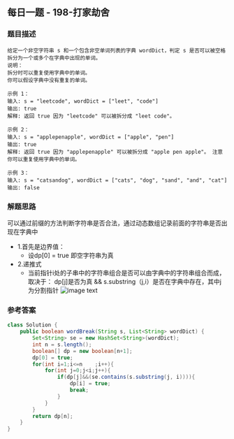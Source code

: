 ## 每日一题 - 198-打家劫舍


### 题目描述
```
给定一个非空字符串 s 和一个包含非空单词列表的字典 wordDict，判定 s 是否可以被空格拆分为一个或多个在字典中出现的单词。
说明：
拆分时可以重复使用字典中的单词。
你可以假设字典中没有重复的单词。

示例 1：
输入: s = "leetcode", wordDict = ["leet", "code"]
输出: true
解释: 返回 true 因为 "leetcode" 可以被拆分成 "leet code"。

示例 2：
输入: s = "applepenapple", wordDict = ["apple", "pen"]
输出: true
解释: 返回 true 因为 "applepenapple" 可以被拆分成 "apple pen apple"。 注意你可以重复使用字典中的单词。

示例 3：
输入: s = "catsandog", wordDict = ["cats", "dog", "sand", "and", "cat"]
输出: false
```
### 解题思路
可以通过前缀的方法判断字符串是否合法，通过动态数组记录前面的字符串是否出现在字典中
* 1.首先是边界值：
  * 设dp[0] = true 即空字符串为真
* 2.递推式
  * 当前指针i处的子串中的字符串组合是否可以由字典中的字符串组合而成，取决于：
    dp[j]是否为真 && s.substring（j,i）是否在字典中存在，其中j为分割指针
![image text](https://pic.leetcode-cn.com/bcef185f09c72fb525855bd56155f4658793d86b0dc4f3de31cace6bd9398c5b-image.png)
### 参考答案

```java
class Solution {
    public boolean wordBreak(String s, List<String> wordDict) {
        Set<String> se = new HashSet<String>(wordDict);
        int n = s.length();
        boolean[] dp = new boolean[n+1];
        dp[0] = true;
        for(int i=1;i<=n    ;i++){
            for(int j=0;j<i;j++){
                if(dp[j]&&(se.contains(s.substring(j, i)))){
                    dp[i] = true;
                    break;
                }
            }
        }
        return dp[n];
    }
}
```
